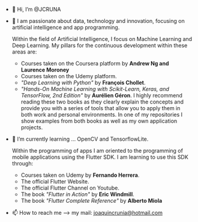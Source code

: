 - 👋 Hi, I’m @JCRUNA
- 👀 I am passionate about data, technology and innovation, focusing on artificial intelligence and app programming.

  Within the field of Artificial Intelligence, I focus on Machine Learning and Deep Learning.  My pillars for the continuous development within these areas are:
    - Courses taken on the Coursera platform by **Andrew Ng and Laurence Moroney**
    - Courses taken on the Udemy platform.
    - *"Deep Learning with Python"* by **François Chollet**.
    - *"Hands-On Machine Learning with Scikit-Learn, Keras, and TensorFlow, 2nd Edition"* by **Aurélien Géron**.
  I highly recommend reading these two books as they clearly explain the concepts and provide you with a series of tools that allow you to apply them in both work and personal environments.
  In one of my repositories I show examples from both books as well as my own application projects.
- 🌱 I’m currently learning ... OpenCV and TensorflowLite.

  Within the programming of apps I am oriented to the programming of mobile applications using the Flutter SDK.
  I am learning to use this SDK through:
    - Courses taken on Udemy by **Fernando Herrera**.
    - The official Flutter Website.
    - The official Flutter Channel on Youtube.
    - The book *"Flutter in Action"* by **Eric Windmill**.
    - The book *"Flutter Complete Reference"* by **Alberto Miola**
 
- 📫 How to reach me --> my mail: joaquincrunia@hotmail.com



<!---
JCRUNA/JCRUNA is a ✨ special ✨ repository because its `README.md` (this file) appears on your GitHub profile.
You can click the Preview link to take a look at your changes.
--->
